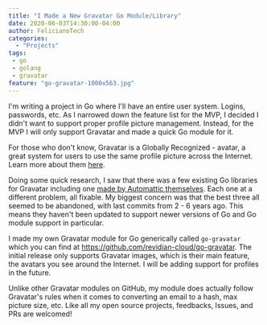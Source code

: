 ```yaml
---
title: "I Made a New Gravatar Go Module/Library"
date: 2020-06-03T14:30:00-04:00
author: FelicianoTech
categories:
  - "Projects"
tags:
 - go
 - golang
 - gravatar
feature: "go-gravatar-1000x563.jpg"
---
```


I'm writing a project in Go where I'll have an entire user system.
Logins, passwords, etc.
As I narrowed down the feature list for the MVP, I decided I didn't want to support proper profile picture management.
Instead, for the MVP I will only support Gravatar and made a quick Go module for it.

<!--more-->

For those who don't know, Gravatar is a Globally Recognized - avatar, a great system for users to use the same profile picture across the Internet.
Learn more about them [here](https://en.gravatar.com/).

Doing some quick research, I saw that there was a few existing Go libraries for Gravatar including one [made by Automattic themselves](https://github.com/Automattic/go-gravatar).
Each one at a different problem, all fixable.
My biggest concern was that the best three all seemed to be abandoned, with last commits from 2 - 6 years ago.
This means they haven't been updated to support newer versions of Go and Go module support in particular.

I made my own Gravatar module for Go generically called `go-gravatar` which you can find at <https://github.com/revidian-cloud/go-gravatar>.
The initial release only supports Gravatar images, which is their main feature, the avatars you see around the Internet.
I will be adding support for profiles in the future.

Unlike other Gravatar modules on GitHub, my module does actually follow Gravatar's rules when it comes to converting an email to a hash, max picture size, etc.
Like all my open source projects, feedbacks, Issues, and PRs are welcomed!

